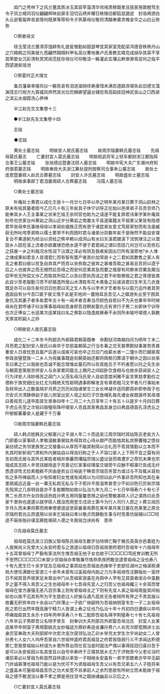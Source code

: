 <!-- { "loadSidebar": true } -->
　　闺门之秀林下之风兰蕙其质冰玉其容苹藻清华帘闱肃穆既孝且慈家用敦睦笃生令子凤立梧冈羽仪翩翩辉映岩廓豸冠切云绣斧耀日秩陵旧都狐鼠遁迹　封诰再颁白头云逝葡匐奔丧哀情何既某等辱知令子夙慕母仪敬将清醑奉奠灵帷金华之山白云弥弥 

　　○祭娄母文 

　　琼玉莹洁兰蕙清芬馌耕有礼提瓮惟勤如鼓瑟琴宜其家室克配梁鸿德音秩秩丹山之穴梧桐之冈美彼九苞翩然翱翔科甲名高仪曹地重卢氏善教玄暐克成胡孕其英不享其荣婺女沉彩清秋冥冥闺范犹存母仪可仰敬洁一觞灌此玄壤云軿渺渺鸾驭何之临平西望邈矣瑶池 

　　○祭夏时正大理文 

　　备员藩臬幸接风仪一觞告哀有泪涟洳徜徉寿康惜未满百道路咨嗟失此旧德文藻渊茂志行刚方九霄威凤烨然其光位历棘卿望逼台辅忽焉高蹈挂冠神武吴山之□西湖之滨云水烟霞洗心养神 

　　半江赵先生文集卷十三 



　　●半江赵先生文集卷十四 

　　志铭 

　　◆志铭 

　　黄处士墓志铭 
　　明故安人居氏墓志铭 
　　故周宗瑞妻韩氏墓志铭 
　　先祖母莫氏墓志 
　　亡妻封宜人莫氏墓志铭 
　　明故昭武将军上轻车都尉浙江都指挥佥事王公墓志铭 
　　张翁德远暨妻沈硕人墓志铭 
　　明故中宪大夫广东潮州府知府骆君墓志铭 
　　明故奉政大夫浙江筹处提刑按察司佥事朱公墓志铭 
　　故处士庞君暨妻硕人赵氏合葬墓志铭 
　　封安人许氏墓志铭 
　　明故盛处士墓志铭 
　　明故承事郎丁君洎妻周硕人合葬墓志铭 
　　冯孺人墓志铭 

　　○黄处士墓志铭 

　　朴庵处士黄君以成化壬辰十一月廿七日卒以卒之明年某月某日葬于洞山前林之原未有铭其墓者距今乙巳凡十有三年矣其子休宁训导正伦始以邑庠弟子员贡京师乃能奉其乡人王主事某之状来乞铭王余同官也助为之请遂不能复辞君讳某字某朴庵其别号也世家台州黄岩之洞山近岁分黄岩之南置太平县遂属籍太平祖某父某皆有隐德君早丧母李氏事继母徐以孝闻处姻族正而有恩于诸昆弟友爱尤笃居家恕而有法虽臧获无所叱咤季弟昳以儒士累举不利而困时君与诸弟分异数年矣于是愀然不能自安谋复合不果遂躬为经治以资给之昳卒赖以成洞山有水曰东溪君据溪下流筑埭注之以溉田乡人田在溪上流者亦欲置埭恐绝水道不便于君君闻之谓曰吾田几何岂可以吾担石之获废一乡之利哉况水性润下沾溉之泽必有阴及我者矣因出巳所有溪旁地?乡人埭之埭成果如君言人皆谓君仁而有智有鬻产者其价加常直十之二君如其数售之家人有言之者君曰彼以贫急自弃其产而吾以余赀取之彼弃之甚难吾取之甚易且吾将以遗于后之人也彼弃之而无憾然后吾得之而安何忍乘其急而要之哉甞有同劵来贷粟及期当偿甲贫无所偿又诈乙而取其所偿乙以告曰愿执而诘之君不听取劵毁之君之厚德皆类此自少至老服勤习苦不好嬉逸所居山水清胜有花木禽鱼之玩或讽君曰生年无几衣食既足亦可以自乐矣何汨汨也君曰天之生人有与以学术才艺者有与以筋力运作者其劳逸固自有分今吾□啬于彼又惰于此是天地间一蠹物耳且吾见人之嬉游失业至于困其身饥冻其妻子者多矣君年五十有一闻术者言寿当尽颜色自若曰不为夭也果卒卒时继母尚在君呼诸子曰汝等事祖母如吾身即吾目瞑矣娶仇氏有贤行子男二长即休宁训导也次正俸女二长适某次适某铭曰名之弗彰以隐逸故厥寿不永则所未喻吁嗟德人孰斁天厚其积嗣人之祚 

　　○明故安人居氏墓志铭 

　　成化二十二年冬今刑部员外郎薛君朝英既奉　命勘狱河南越四月为明年丁未二月而君之配封安人居氏以疾卒于京邸盖朝英之行当冬春之交天甚寒勘狱事甚劳责甚重安人日夜忧思且属产后遂以成疾可哀也卒之日应门给薪水者一二僮仆而巳姻家周参政良璧暨我一二乡人为视襄事既逾旬朝英始还都将舆柩归葬请于朝许之因以状来言曰某之亡以我故也吾诚不能忘情惟此墓石所以存其姓氏于不朽者愿以托之先生余与朝英登第居京师安人与余家累同载北上期月之间起卧饮食相与也故余获闻安人之行为详安人讳妙缘苏之阊门人父茂名母冯氏安人自幼意度闲雅不妄言笑慈孝勤俭之德称于族党细纴女红尤为精绝天性聪明遇事即解发言有章若粗习文字者凡行事始末及财帛出入之数虽隔岁月质之历历如指诸掌生三女长坤凝许适同郡周祈即参政子也次安贞次清静俱幼子辰儿侧室出安人视之如巳子饮食哺乳每先诸女疾既亟呼其母谓曰善视吾儿遂卒距其生景泰四年十二月二十九日享年三十有五卜以是岁十月四日葬于虎丘先茔之次铭曰毁璧殒珠吁嗟安人克昌其家弗昌其身岂曰弗昌德昌孔淳虎丘之阡郁郁蓁蓁安人是藏于千万春 

　　○故周宗瑞妻韩氏墓志铭 

　　硕人韩贞姓韩氏父郁嘉兴之平湖人年二十而适吴江周宗瑞时其姑陈氏老矣方入门即委以家事硕人孝敬温敏事舅姑务得其欢心待从御严而能恤其私宾祭饔飱之馈丝枲纺绩之务邻里族党之交接备以从厚而不踰其制简以合礼而不乖其情勤以立本而不失其时斩斩闺门肃和外内舅姑自以得良妇称之于人不容口家人上下罔不宜之莫有间言初周氏居与其外氏某姓者相并族蕃而壤隘宗瑞父盛议徙而南遭岁之荐饥未果也宗瑞成其志硕人辛苦拮据用底于完善记忆家事综理虽交错旁午应酬不暇事巳告成无纤悉遗谬性尤俭素粗粝不厌由是赀业日裕逾于畴昔宗瑞百务营为或过与不及辄从容劝佐之多所禆益而人少有知者妇女党或有闻焉以为问但曰此户外事非吾所知也其在亲里疏戚远近虽一丝一粟无私假无私与于子若孙平居温育甚至少不如训色巳厉矣宗瑞先殁哭之几丧明自是亦不复能覩物如故以弘治九年九月二十七日卒得寿六十有七子男二长昂次升女四皆适邑姓孙男五用同鎜鏊恩用之幼也警敏甚硕人识之谓昂曰此吾家千里驹也遂遣以就学硕人既没而用登壬戍进士第今为行人司行人昂之卜葬又阅历岁月久而未果将葬而用奉使便道适至获襄事焉葬在某年某月某日墓在邑某里之原合宗瑞府君兆云昂遣用以状来乞铭铭曰孝以敬贞而静勤生事与时竞善伉俪辅以□□坦途不朚伥贻孙谋显厥姓嗟硕人德之令我铭岂谀尚有　恩命 

　　○先祖母莫氏墓志 

　　祖母姓莫氏吴江旧族父智母陈氏祖母生数岁怗恃俱亡鞠于舅氏英英亦邑着姓为人俊爽尚义先曾大父永安府君与之游遂以祖母归吾祖局使府君时吾祖年十六祖母年十五耳曾祖母丁严毅有家法所生惟吾祖无他子女也故于□□□□□笃抚育训教无所不至然□□□□□□未甞少贷祖母亦孝敬兼尽恪恭夙夜罔敢怠遑曾祖母之没也寿八十有九宽生巳十余岁犹及见祖母之事其姑也吾祖由邑掾举于吏部任湖州之梅溪税课局大使任满致仕宦游三十余年未甞有过盖祖母内助之力为多祖母性沈静独处一室终日不闻其音声居家足未甞出中门从吾祖宦游虽在舟舆中人罕有见其面者闺合中虽数岁之童不得入焉吾父之生也祖母年十七吾母先宜人之归吾父也祖母纔三十余耳而曾祖母在堂方康强无恙凡百宗事上则有曾祖母主之下则有先宜人承之祖母周旋其间裕如也以故不见其有所为平生慈悲过人好施与遇凡孤贫无告者倾所有畀之不责其报以故囊无积赀年四十余自以门祚薄止一子欲广继嗣特为吾祖纳侧室韦生一子二女祖母抚之若巳出然年既高康宁精力人皆谓上寿之征也乃弘治十年十月初四日遘疾以卒呜呼痛哉距其生永乐十四年丙申享寿八十有二配即吾祖名瑛字荆璧寿七十有七先祖母六年卒云子男即吾父名旸字景东　封奉训大夫刑部员外郎娶吾母沈氏　封宜人女某适某早卒侧室子男用娶姚氏女妙福适方鼎妙寿适金濂孙男六人长完次即宽赐进士出身历官奉政大夫刑部郎中次宏次宠次宬领弘治乙卯乡举充太学生次宇尚幼女二人曾孙男七人女六人呜呼吾家自六世祖仲逵府君高祖显之府君皆隐居行义不求闻达积德累仁至我曾祖始以材谞为乡里所荐出而仕官当是时国法严偶以事得挂冠归喜曰吾于是可以永安矣因以名其堂且以自号卒寿终于正寝其居乡尤力于济物至今父老论当时诸前辈必以曾祖为称首然自仲逵以来皆一子相继永安虽有一弟字思聦者亦早卒无嗣门祚诚甚薄也祖母乃能以是为忧可不为贤哉祖母生吾父以有吾兄弟五六人子姓将来之盛盖未可量祖母昌吾宗之功大矣宽不肖承前人之余烈思欲有所树立而未能故于祖母之德不敢泯没以重不孝之罪是用抆泪书之既纳诸幽且以示后之人 

　　○亡妻封宜人莫氏墓志铭 

